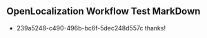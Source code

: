## OpenLocalization Workflow Test MarkDown
* 239a5248-c490-496b-bc6f-5dec248d557c thanks!

<!--HONumber=Aug16_HO4-->


